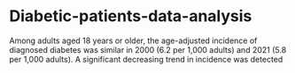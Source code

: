 # Diabetic-patients-data-analysis
Among adults aged 18 years or older, the age-adjusted incidence of diagnosed diabetes was similar in 2000 (6.2 per 1,000 adults) and 2021 (5.8 per 1,000 adults). A significant decreasing trend in incidence was detected
